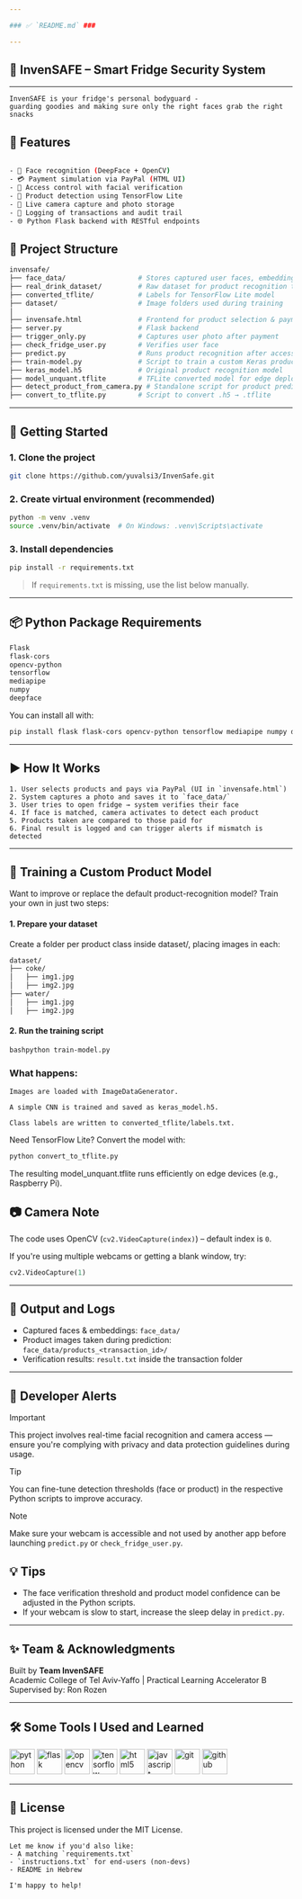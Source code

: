 ```yaml
---

### ✅ `README.md` ### 

---
```


## 🏪 InvenSAFE – Smart Fridge Security System

---

```
InvenSAFE is your fridge's personal bodyguard -
guarding goodies and making sure only the right faces grab the right snacks

```
## 📌 Features

```bash

- 🧠 Face recognition (DeepFace + OpenCV)
- 💳 Payment simulation via PayPal (HTML UI)
- 🔐 Access control with facial verification
- 🧾 Product detection using TensorFlow Lite
- 🎥 Live camera capture and photo storage
- 📂 Logging of transactions and audit trail
- 🌐 Python Flask backend with RESTful endpoints

```

## 📁 Project Structure

```bash
invensafe/
├── face_data/                  # Stores captured user faces, embeddings & transactions
├── real_drink_dataset/         # Raw dataset for product recognition training
├── converted_tflite/           # Labels for TensorFlow Lite model
├── dataset/                    # Image folders used during training
│
├── invensafe.html              # Frontend for product selection & payment
├── server.py                   # Flask backend
├── trigger_only.py             # Captures user photo after payment
├── check_fridge_user.py        # Verifies user face
├── predict.py                  # Runs product recognition after access
├── train-model.py              # Script to train a custom Keras product recognition model
├── keras_model.h5              # Original product recognition model
├── model_unquant.tflite        # TFLite converted model for edge deployment
├── detect_product_from_camera.py # Standalone script for product prediction
├── convert_to_tflite.py        # Script to convert .h5 → .tflite
```

---

## 🚀 Getting Started

### 1. Clone the project

```bash
git clone https://github.com/yuvalsi3/InvenSafe.git
```

### 2. Create virtual environment (recommended)

```bash
python -m venv .venv
source .venv/bin/activate  # On Windows: .venv\Scripts\activate
```

### 3. Install dependencies

```bash
pip install -r requirements.txt
```

> If `requirements.txt` is missing, use the list below manually.

---

## 📦 Python Package Requirements

```bash
Flask
flask-cors
opencv-python
tensorflow
mediapipe
numpy
deepface
```

You can install all with:

```bash
pip install flask flask-cors opencv-python tensorflow mediapipe numpy deepface
```

---

## ▶️ How It Works
```
1. User selects products and pays via PayPal (UI in `invensafe.html`)
2. System captures a photo and saves it to `face_data/`
3. User tries to open fridge → system verifies their face
4. If face is matched, camera activates to detect each product
5. Products taken are compared to those paid for
6. Final result is logged and can trigger alerts if mismatch is detected
```
---

## 🧪 Training a Custom Product Model
Want to improve or replace the default product-recognition model?
Train your own in just two steps:


#### 1. Prepare your dataset
 Create a folder per product class inside dataset/, placing images in each:

```bash
dataset/
├── coke/
│   ├── img1.jpg
│   ├── img2.jpg
├── water/
│   ├── img1.jpg
│   ├── img2.jpg
```


#### 2. Run the training script


```bash
bashpython train-model.py
```

### What happens:
```
Images are loaded with ImageDataGenerator.

A simple CNN is trained and saved as keras_model.h5.

Class labels are written to converted_tflite/labels.txt.

```
Need TensorFlow Lite?
Convert the model with:


```bash 
python convert_to_tflite.py
```

The resulting model_unquant.tflite runs efficiently on edge devices (e.g., Raspberry Pi).



## 📷 Camera Note

The code uses OpenCV (`cv2.VideoCapture(index)`) – default index is `0`.

If you're using multiple webcams or getting a blank window, try:
```python
cv2.VideoCapture(1)
```

---

## 📁 Output and Logs

- Captured faces & embeddings: `face_data/`
- Product images taken during prediction: `face_data/products_<transaction_id>/`
- Verification results: `result.txt` inside the transaction folder

---

## 💬 Developer Alerts

> [!IMPORTANT]
> This project involves real-time facial recognition and camera access — ensure you're complying with privacy and data protection guidelines during usage.

> [!TIP]
> You can fine-tune detection thresholds (face or product) in the respective Python scripts to improve accuracy.

> [!NOTE]
> Make sure your webcam is accessible and not used by another app before launching `predict.py` or `check_fridge_user.py`.

## 💡 Tips

- The face verification threshold and product model confidence can be adjusted in the Python scripts.
- If your webcam is slow to start, increase the sleep delay in `predict.py`.

---

## ✨ Team & Acknowledgments

Built by **Team InvenSAFE**  
Academic College of Tel Aviv-Yaffo | Practical Learning Accelerator B  
Supervised by: Ron Rozen

---

## 🛠️ Some Tools I Used and Learned

<p align="left">
<img src="https://cdn.jsdelivr.net/gh/devicons/devicon/icons/python/python-original.svg" alt="python" width="45" height="45"/>
<img src="https://cdn.jsdelivr.net/gh/devicons/devicon/icons/flask/flask-original.svg" alt="flask" width="45" height="45"/>
<img src="https://cdn.jsdelivr.net/gh/devicons/devicon/icons/opencv/opencv-original.svg" alt="opencv" width="45" height="45"/>
<img src="https://cdn.jsdelivr.net/gh/devicons/devicon/icons/tensorflow/tensorflow-original.svg" alt="tensorflow" width="45" height="45"/>
<img src="https://cdn.jsdelivr.net/gh/devicons/devicon/icons/html5/html5-original.svg" alt="html5" width="45" height="45"/>
<img src="https://cdn.jsdelivr.net/gh/devicons/devicon/icons/javascript/javascript-original.svg" alt="javascript" width="45" height="45"/>
<img src="https://cdn.jsdelivr.net/gh/devicons/devicon/icons/git/git-original.svg" alt="git" width="45" height="45"/>
<img src="https://cdn.jsdelivr.net/gh/devicons/devicon/icons/github/github-original.svg" alt="github" width="45" height="45"/>
</p>

---

## 📃 License

This project is licensed under the MIT License.
```
Let me know if you'd also like:
- A matching `requirements.txt`
- `instructions.txt` for end-users (non-devs)
- README in Hebrew

I'm happy to help!
```
